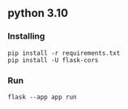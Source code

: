 ## python 3.10
### Installing

```
pip install -r requirements.txt
pip install -U flask-cors
```

### Run

```
flask --app app run
```
